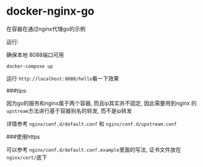# docker-nginx-go

在容器在通过nginx代理go的示例

运行:

确保本地 8088端口可用
```
docker-compose up
```

运行 `http://localhost:8088/hello`看一下效果


###tips:

因为go的服务和nginx属于两个容器, 而且ip其实并不固定, 因此需要用到nginx 的 `upstream`方法进行基于容器别名的转发, 而不是ip转发

详情参考 `nginx/conf.d/default.conf` 和 `nginx/conf.d/upstream.conf`

###使用https

可以参考 `nginx/conf.d/default.conf.example`里面的写法, 证书文件放在`nginx/cert/`底下

